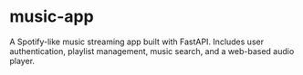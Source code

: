 # music-app
A Spotify-like music streaming app built with FastAPI. Includes user authentication, playlist management, music search, and a web-based audio player.
